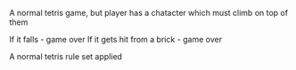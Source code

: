 A normal tetris game, but player has a chatacter which must climb on top of them

If it falls - game over
If it gets hit from a brick - game over


A normal tetris rule set applied

